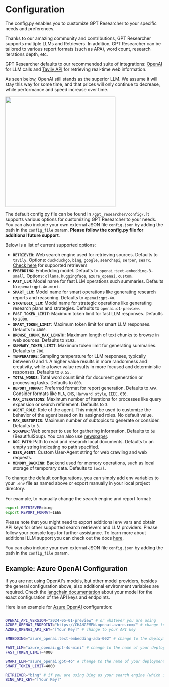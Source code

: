 # Configuration

The config.py enables you to customize GPT Researcher to your specific needs and preferences.

Thanks to our amazing community and contributions, GPT Researcher supports multiple LLMs and Retrievers.
In addition, GPT Researcher can be tailored to various report formats (such as APA), word count, research iterations depth, etc.

GPT Researcher defaults to our recommended suite of integrations: [OpenAI](https://platform.openai.com/docs/overview) for LLM calls and [Tavily API](https://app.tavily.com) for retrieving real-time web information.

As seen below, OpenAI still stands as the superior LLM. We assume it will stay this way for some time, and that prices will only continue to decrease, while performance and speed increase over time.

<div style={{ marginBottom: '10px' }}>
<img align="center" height="350" src="/img/leaderboard.png" />
</div>

The default config.py file can be found in `/gpt_researcher/config/`. It supports various options for customizing GPT Researcher to your needs.
You can also include your own external JSON file `config.json` by adding the path in the `config_file` param. **Please follow the config.py file for additional future support**.

Below is a list of current supported options:

- **`RETRIEVER`**: Web search engine used for retrieving sources. Defaults to `tavily`. Options: `duckduckgo`, `bing`, `google`, `searchapi`, `serper`, `searx`. [Check here](https://github.com/assafelovic/gpt-researcher/tree/master/gpt_researcher/retrievers) for supported retrievers
- **`EMBEDDING`**: Embedding model. Defaults to `openai:text-embedding-3-small`. Options: `ollama`, `huggingface`, `azure_openai`, `custom`.
- **`FAST_LLM`**: Model name for fast LLM operations such summaries. Defaults to `openai:gpt-4o-mini`.
- **`SMART_LLM`**: Model name for smart operations like generating research reports and reasoning. Defaults to `openai:gpt-4o`.
- **`STRATEGIC_LLM`**: Model name for strategic operations like generating research plans and strategies. Defaults to `openai:o1-preview`.
- **`FAST_TOKEN_LIMIT`**: Maximum token limit for fast LLM responses. Defaults to `2000`.
- **`SMART_TOKEN_LIMIT`**: Maximum token limit for smart LLM responses. Defaults to `4000`.
- **`BROWSE_CHUNK_MAX_LENGTH`**: Maximum length of text chunks to browse in web sources. Defaults to `8192`.
- **`SUMMARY_TOKEN_LIMIT`**: Maximum token limit for generating summaries. Defaults to `700`.
- **`TEMPERATURE`**: Sampling temperature for LLM responses, typically between 0 and 1. A higher value results in more randomness and creativity, while a lower value results in more focused and deterministic responses. Defaults to `0.55`.
- **`TOTAL_WORDS`**: Total word count limit for document generation or processing tasks. Defaults to `800`.
- **`REPORT_FORMAT`**: Preferred format for report generation. Defaults to `APA`. Consider formats like `MLA`, `CMS`, `Harvard style`, `IEEE`, etc.
- **`MAX_ITERATIONS`**: Maximum number of iterations for processes like query expansion or search refinement. Defaults to `3`.
- **`AGENT_ROLE`**: Role of the agent. This might be used to customize the behavior of the agent based on its assigned roles. No default value.
- **`MAX_SUBTOPICS`**: Maximum number of subtopics to generate or consider. Defaults to `3`.
- **`SCRAPER`**: Web scraper to use for gathering information. Defaults to `bs` (BeautifulSoup). You can also use [newspaper](https://github.com/codelucas/newspaper).
- **`DOC_PATH`**: Path to read and research local documents. Defaults to an empty string indicating no path specified.
- **`USER_AGENT`**: Custom User-Agent string for web crawling and web requests.
- **`MEMORY_BACKEND`**: Backend used for memory operations, such as local storage of temporary data. Defaults to `local`.

To change the default configurations, you can simply add env variables to your `.env` file as named above or export manually in your local project directory.

For example, to manually change the search engine and report format:
```bash
export RETRIEVER=bing
export REPORT_FORMAT=IEEE
```
Please note that you might need to export additional env vars and obtain API keys for other supported search retrievers and LLM providers. Please follow your console logs for further assistance.
To learn more about additional LLM support you can check out the docs [here](/docs/gpt-researcher/llms/llms).

You can also include your own external JSON file `config.json` by adding the path in the `config_file` param.

## Example: Azure OpenAI Configuration

If you are not using OpenAI's models, but other model providers, besides the general configuration above, also additional environment variables are required.
Check the [langchain documentation](https://python.langchain.com/v0.2/docs/integrations/platforms/) about your model for the exact configuration of the API keys and endpoints.

Here is an example for [Azure OpenAI](https://learn.microsoft.com/en-us/azure/ai-services/openai/concepts/models) configuration:

```bash

OPENAI_API_VERSION="2024-05-01-preview" # or whatever you are using
AZURE_OPENAI_ENDPOINT="https://CHANGEMEN.openai.azure.com/" # change to the name of your deployment
AZURE_OPENAI_API_KEY="[Your Key]" # change to your API key

EMBEDDING="azure_openai:text-embedding-ada-002" # change to the deployment of your embedding model

FAST_LLM="azure_openai:gpt-4o-mini" # change to the name of your deployment (not model-name)
FAST_TOKEN_LIMIT=4000

SMART_LLM="azure_openai:gpt-4o" # change to the name of your deployment (not model-name)
SMART_TOKEN_LIMIT=4000

RETRIEVER="bing" # if you are using Bing as your search engine (which is likely if you use Azure)
BING_API_KEY="[Your Key]"

```
